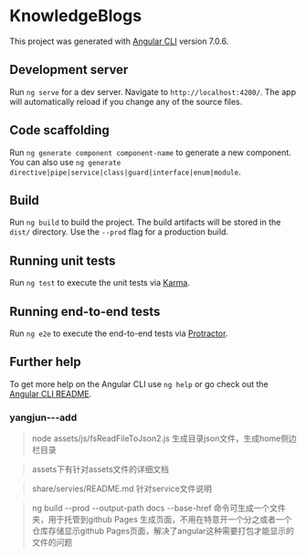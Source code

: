 # KnowledgeBlogs

This project was generated with [Angular CLI](https://github.com/angular/angular-cli) version 7.0.6.

## Development server

Run `ng serve` for a dev server. Navigate to `http://localhost:4200/`. The app will automatically reload if you change any of the source files.

## Code scaffolding

Run `ng generate component component-name` to generate a new component. You can also use `ng generate directive|pipe|service|class|guard|interface|enum|module`.

## Build

Run `ng build` to build the project. The build artifacts will be stored in the `dist/` directory. Use the `--prod` flag for a production build.

## Running unit tests

Run `ng test` to execute the unit tests via [Karma](https://karma-runner.github.io).

## Running end-to-end tests

Run `ng e2e` to execute the end-to-end tests via [Protractor](http://www.protractortest.org/).

## Further help

To get more help on the Angular CLI use `ng help` or go check out the [Angular CLI README](https://github.com/angular/angular-cli/blob/master/README.md).


### yangjun---add
> node assets/js/fsReadFileToJson2.js 生成目录json文件，生成home侧边栏目录

> assets下有针对assets文件的详细文档

> share/servies/README.md 针对service文件说明

> ng build --prod --output-path docs --base-href 命令可生成一个文件夹，用于托管到github Pages 生成页面，不用在特意开一个分之或者一个仓库存储显示github Pages页面，解决了angular这种需要打包才能显示的文件的问题

